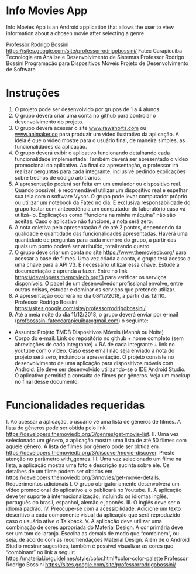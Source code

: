 # Info Movies App
Info Movies App is an Android application that allows the user to view information about a chosen movie after selecting a genre.

Professor Rodrigo Bossini
https://sites.google.com/site/professorrodrigobossini/
Fatec Carapicuíba
Tecnologia em Análise e Desenvolvimento de Sistemas
Professor Rodrigo Bossini
Programação para Dispositivos Móveis
Projeto de Desenvolvimento de Software

# Instruções
1. O projeto pode ser desenvolvido por grupos de 1 a 4 alunos.
2. O grupo deverá criar uma conta no github para controlar o desenvolvimento do projeto.
3. O grupo deverá acessar o site www.rawshorts.com ou www.animaker.co para produzir
um vídeo ilustrativo da aplicação. A ideia é que o vídeo mostre para o usuário final, de
maneira simples, as funcionalidades da aplicação.
4. O grupo deverá exibir o aplicativo funcionando detalhando cada funcionalidade
implementada. Também deverá ser apresentado o vídeo promocional do aplicativo. Ao
final da apresentação, o professor irá realizar perguntas para cada integrante, inclusive
pedindo explicações sobre trechos de código arbitrários.
5. A apresentação poderá ser feita em um emulador ou dispositivo real. Quando possível,
é recomendável utilizar um dispositivo real e espelhar sua tela com o software Vysor. O
grupo pode levar computador próprio ou utilizar um notebook da Fatec no dia. É
exclusiva responsabilidade do grupo testar com antecedência um computador do
laboratório caso vá utilizá-lo. Explicações como “funciona na minha máquina” não são
aceitas. Caso o aplicativo não funcione, a nota será zero.
6. A nota coletiva pela apresentação é de até 2 pontos, dependendo da qualidade e
quantidade das funcionalidades apresentadas. Haverá uma quantidade de perguntas para
cada membro do grupo, a partir das quais um ponto poderá ser atribuído, totalizando
quatro.
7. O grupo deve criar um conta no site https://www.themoviedb.org/ para acessar a base
de filmes. Uma vez criada a conta, o grupo terá acesso a uma chave para a API V3. É
necessário utilizar essa chave. Estude a documentação e aprenda a fazer. Entre no link
https://developers.themoviedb.org/3 para verificar os serviços disponíveis. O papel de um
desenvolvedor profissional envolve, entre outras coisas, estudar e dominar os serviços que
pretende utilizar.
8. A apresentação ocorrerá no dia 08/12/2018, a partir das 12h10.
Professor Rodrigo Bossini
https://sites.google.com/site/professorrodrigobossini/
9. Até a meia noite do dia 11/12/2018, o grupo deverá enviar por e-mail
(profbosssini.fateccarapicuiba@gmail.com) o seguinte:
- Assunto: Projeto TMDB Dispositivos Móveis (Manhã ou Noite)
- Corpo do e-mail: Link do repositório no github + nome completo (sem abreviações de
cada integrante) + RA de cada integrante + link no youtube com o vídeo. Caso esse email
não seja enviado a nota do projeto será zero, incluindo a apresentação.
O projeto consiste no desenvolvimento de uma aplicação para dispositivos móveis com
Android. Ele deve ser desenvolvido utilizando-se o IDE Android Studio. O aplicativo
permitirá a consulta de filmes por gêneros. Veja um mockup no final desse documento.

# Funcionalidades requeridas

I. Ao acessar a aplicação, o usuário vê uma lista de gêneros de filmes. A lista de gêneros
pode ser obtida pelo link https://developers.themoviedb.org/3/genres/get-movie-list.
II. Uma vez selecionado um gênero, a aplicação mostra uma lista de até 50 filmes com
aquele gênero. A lista de filmes por gênero pode ser obtida em
https://developers.themoviedb.org/3/discover/movie-discover. Preste atenção no
parâmetro with_genres.
III. Uma vez selecionado um filme na lista, a aplicação mostra uma foto e descrição
sucinta sobre ele. Os detalhes de um filme podem ser obtidos em
https://developers.themoviedb.org/3/movies/get-movie-details.
Requerimentos adicionais
I. O grupo obrigatoriamente desenvolverá um vídeo promocional do aplicativo e o
publicará no Youtube.
II. A aplicação deve ter suporte à internacionalização, incluindo os idiomas inglês,
português do brasil, espanhol, alemão e japonês.
III. O inglês deve ser o idioma padrão.
IV. Preocupe-se com a acessibilidade. Adicione um texto descritivo a cada componente
visual da aplicação que será reproduzido caso o usuário ative o Talkback.
V. A aplicação deve utilizar uma combinação de cores apropriada do Material Design. A
cor primária deve ser um tom de laranja. Escolha as demais de modo que “combinem”, ou
seja, de acordo com as recomendações Material Design. Além de o Android Studio
mostrar sugestões, também é possível visualizar as cores que “combinam” no link a seguir:
https://material.io/guidelines/style/color.html#color-color-palette
Professor Rodrigo Bossini
https://sites.google.com/site/professorrodrigobossini/
